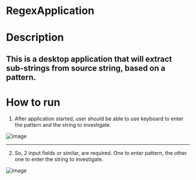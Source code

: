 # RegexApplication

# Description

## This is a desktop application that will extract sub-strings from source string, based on a pattern.

# How to run

1. After application started, user should be able to use keyboard to enter the pattern and the string to investigate.

![image](https://user-images.githubusercontent.com/72825756/162381950-4b5e2ca3-e52e-4e09-834f-84efe031c9d6.png)


---------------------------------

2. So, 2 input fields or similar, are required. One to enter pattern, the other one to enter the string to investigate. 

![image](https://user-images.githubusercontent.com/72825756/162382212-ac8e15fc-1603-4af7-a0b1-c3c2a7c9b228.png)
